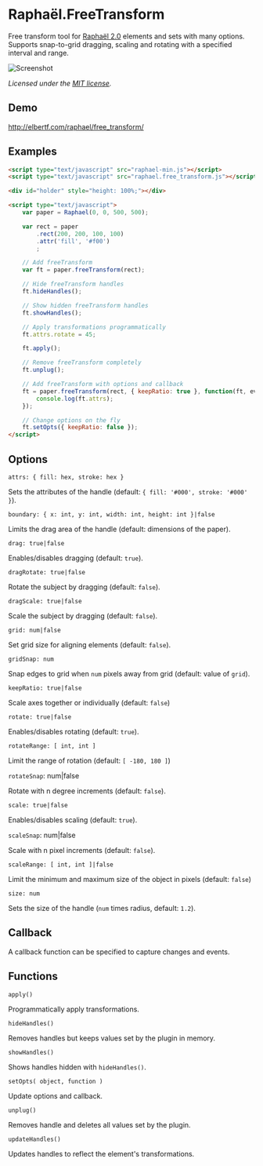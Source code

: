 Raphaël.FreeTransform
====================

  Free transform tool for [Raphaël 2.0](http://raphaeljs.com/) elements and sets with many options. Supports snap-to-grid dragging, scaling and rotating with a specified interval and range.

  ![Screenshot](https://github.com/ElbertF/Raphael.FreeTransform/raw/master/screenshot.png)

  *Licensed under the [MIT license](http://www.opensource.org/licenses/mit-license.php).*

Demo
----

  http://elbertf.com/raphael/free_transform/

Examples
--------

```html
<script type="text/javascript" src="raphael-min.js"></script>
<script type="text/javascript" src="raphael.free_transform.js"></script>

<div id="holder" style="height: 100%;"></div>

<script type="text/javascript">
	var paper = Raphael(0, 0, 500, 500);

	var rect = paper
		.rect(200, 200, 100, 100)
		.attr('fill', '#f00')
		;

	// Add freeTransform
	var ft = paper.freeTransform(rect);

	// Hide freeTransform handles
	ft.hideHandles();

	// Show hidden freeTransform handles
	ft.showHandles();

	// Apply transformations programmatically 
	ft.attrs.rotate = 45;

	ft.apply();

	// Remove freeTransform completely
	ft.unplug();

	// Add freeTransform with options and callback
	ft = paper.freeTransform(rect, { keepRatio: true }, function(ft, events) {
		console.log(ft.attrs);
	});

	// Change options on the fly
	ft.setOpts({ keepRatio: false });
</script>
```

Options
-------

`attrs: { fill: hex, stroke: hex }`

Sets the attributes of the handle (default: `{ fill: '#000', stroke: '#000' }`).

`boundary: { x: int, y: int, width: int, height: int }|false`

Limits the drag area of the handle (default: dimensions of the paper).

`drag: true|false`

Enables/disables dragging (default: `true`).

`dragRotate: true|false`

Rotate the subject by dragging (default: `false`).

`dragScale: true|false`

Scale the subject by dragging (default: `false`).

`grid: num|false`

Set grid size for aligning elements (default: `false`).

`gridSnap: num`

Snap edges to grid when `num` pixels away from grid (default: value of `grid`).

`keepRatio: true|false`

Scale axes together or individually (default: `false`)

`rotate: true|false`

Enables/disables rotating (default: `true`).

`rotateRange: [ int, int ]`

Limit the range of rotation (default: `[ -180, 180 ]`)

`rotateSnap`: num|false

Rotate with n degree increments (default: `false`).

`scale: true|false`

Enables/disables scaling (default: `true`).

`scaleSnap`: num|false

Scale with n pixel increments (default: `false`).

`scaleRange: [ int, int ]|false`

Limit the minimum and maximum size of the object in pixels (default: `false`)

`size: num`

Sets the size of the handle (`num` times radius, default: `1.2`).


Callback
--------

A callback function can be specified to capture changes and events.


Functions
---------

`apply()`

Programmatically apply transformations.

`hideHandles()`

Removes handles but keeps values set by the plugin in memory.

`showHandles()`

Shows handles hidden with `hideHandles()`.

`setOpts( object, function )`

Update options and callback.

`unplug()`

Removes handle and deletes all values set by the plugin.

`updateHandles()`

Updates handles to reflect the element's transformations.
